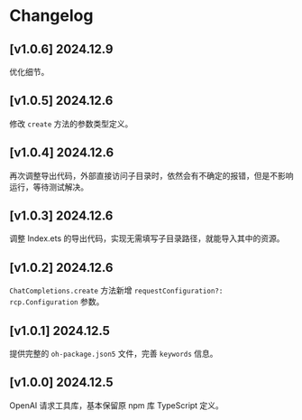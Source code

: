 # Changelog

## [v1.0.6] 2024.12.9

优化细节。

## [v1.0.5] 2024.12.6

修改 `create` 方法的参数类型定义。

## [v1.0.4] 2024.12.6

再次调整导出代码，外部直接访问子目录时，依然会有不确定的报错，但是不影响运行，等待测试解决。

## [v1.0.3] 2024.12.6

调整 Index.ets 的导出代码，实现无需填写子目录路径，就能导入其中的资源。

## [v1.0.2] 2024.12.6

`ChatCompletions.create` 方法新增 `requestConfiguration?: rcp.Configuration` 参数。

## [v1.0.1] 2024.12.5

提供完整的 `oh-package.json5` 文件，完善 `keywords` 信息。

## [v1.0.0] 2024.12.5

OpenAI 请求工具库，基本保留原 npm 库 TypeScript 定义。